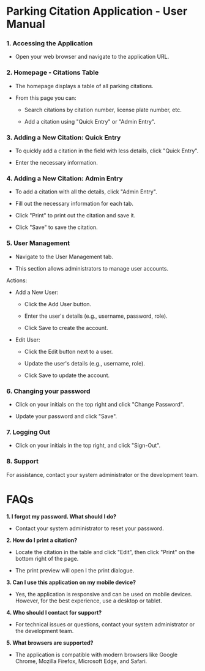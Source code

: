 # Parking Citation Application - User Manual

### 1\. **Accessing the Application**

-   Open your web browser and navigate to the application URL.




### 2\. **Homepage - Citations Table**

-   The homepage displays a table of all parking citations.

-   From this page you can:

    -   Search citations by citation number, license plate number, etc.

    -   Add a citation using "Quick Entry" or "Admin Entry".




### 3\. **Adding a New Citation: Quick Entry**

-   To quickly add a citation in the field with less details, click
    "Quick Entry".

-   Enter the necessary information.




### 4\. **Adding a New Citation: Admin Entry**

-   To add a citation with all the details, click "Admin Entry".

-   Fill out the necessary information for each tab.

-   Click "Print" to print out the citation and save it.

-   Click "Save" to save the citation.




### 5\. **User Management**

-   Navigate to the User Management tab.

-   This section allows administrators to manage user accounts.

Actions:

-   Add a New User:

    -   Click the Add User button.

    -   Enter the user\'s details (e.g., username, password, role).

    -   Click Save to create the account.

-   Edit User:

    -   Click the Edit button next to a user.

    -   Update the user\'s details (e.g., username, role).

    -   Click Save to update the account.




### 6\. **Changing your password**

-   Click on your initials on the top right and click "Change Password".

-   Update your password and click "Save".




### 7\. **Logging Out**

-   Click on your initials in the top right, and click "Sign-Out".



### 8\. **Support**

For assistance, contact your system administrator or the development
team.



# FAQs

**1. I forgot my password. What should I do?**

-   Contact your system administrator to reset your password.

**2. How do I print a citation?**

-   Locate the citation in the table and click "Edit", then click
    "Print" on the bottom right of the page.

-   The print preview will open I the print dialogue.

**3. Can I use this application on my mobile device?**

-   Yes, the application is responsive and can be used on mobile
    devices. However, for the best experience, use a desktop or tablet.

**4. Who should I contact for support?**

-   For technical issues or questions, contact your system administrator
    or the development team.

**5. What browsers are supported?**

-   The application is compatible with modern browsers like Google
    Chrome, Mozilla Firefox, Microsoft Edge, and Safari.
